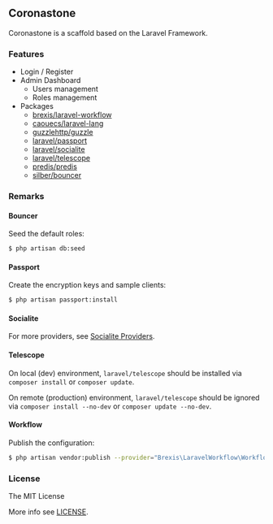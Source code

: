 ## Coronastone

Coronastone is a scaffold based on the Laravel Framework.

### Features

-   Login / Register
-   Admin Dashboard
    -   Users management
    -   Roles management
-   Packages
    -   [brexis/laravel-workflow](https://github.com/brexis/laravel-workflow/tree/1.3.3)
    -   [caouecs/laravel-lang](https://github.com/caouecs/laravel-lang/tree/5.0.0)
    -   [guzzlehttp/guzzle](http://docs.guzzlephp.org/en/6.5/overview.html)
    -   [laravel/passport](https://laravel.com/docs/6.x/passport)
    -   [laravel/socialite](https://laravel.com/docs/6.x/socialite)
    -   [laravel/telescope](https://laravel.com/docs/6.x/telescope)
    -   [predis/predis](https://github.com/nrk/predis/tree/v1.1)
    -   [silber/bouncer](https://github.com/JosephSilber/bouncer/tree/v1.0.0-rc.7)

### Remarks

#### Bouncer

Seed the default roles:

```bash
$ php artisan db:seed
```

#### Passport

Create the encryption keys and sample clients:

```bash
$ php artisan passport:install
```

#### Socialite

For more providers, see [Socialite Providers](https://socialiteproviders.netlify.com).

#### Telescope

On local (dev) environment, `laravel/telescope` should be installed via `composer install` or `composer update`.

On remote (production) environment, `laravel/telescope` should be ignored via `composer install --no-dev` or `composer update --no-dev`.

#### Workflow

Publish the configuration:

```bash
$ php artisan vendor:publish --provider="Brexis\LaravelWorkflow\WorkflowServiceProvider"
```

### License

The MIT License

More info see [LICENSE](LICENSE).
